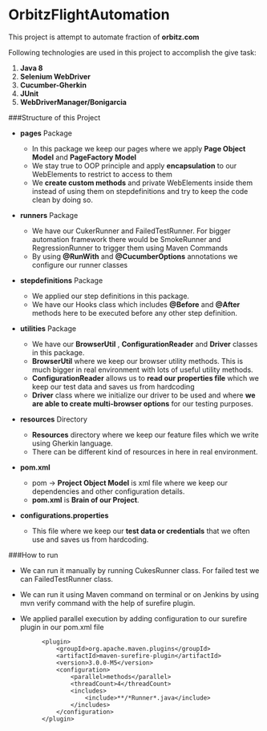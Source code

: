 # OrbitzFlightAutomation
This project is attempt to automate fraction of **orbitz.com**

Following technologies are used in this project to accomplish the give task:

1. **Java 8**
2. **Selenium WebDriver**
3. **Cucumber-Gherkin**
4. **JUnit**
5. **WebDriverManager/Bonigarcia**

###Structure of this Project

+ **pages** Package
    - In this package we keep our pages where we apply **Page Object Model** and **PageFactory Model** 
    - We  stay true to OOP principle and apply **encapsulation** to our WebElements to restrict to access to them
    - We  **create custom methods** and private WebElements inside them instead of using them on stepdefinitions and try to keep the code clean by doing so.
    

+ **runners** Package
    - We have our CukerRunner and FailedTestRunner. For bigger automation framework there would be SmokeRunner and RegressionRunner to trigger them using Maven Commands
    - By using **@RunWith** and **@CucumberOptions** annotations we configure our runner classes
    

+ **stepdefinitions** Package
    - We applied our step definitions in this package. 
    - We have our Hooks class which includes **@Before** and **@After** methods here to be executed before any other step definition.


+ **utilities** Package
    - We have our **BrowserUtil** , **ConfigurationReader** and **Driver** classes in this package.
    - **BrowserUtil** where we keep our browser utility methods. This is much bigger in real environment with lots of useful utility methods.
    - **ConfigurationReader** allows us to **read our properties file** which we keep our test data and saves us from hardcoding 
    - **Driver** class where we initialize our driver to be used and where **we are able to create multi-browser options** for our testing purposes.
  

+ **resources** Directory
    - **Resources** directory where we keep our feature files which we write using Gherkin language.
    - There can be different kind of resources in here in real environment.


+ **pom.xml**
    - pom -> **Project Object Model** is xml file where we keep our dependencies and other configuration details.
    - **pom.xml** is **Brain of our Project**.
    

+ **configurations.properties**
    - This file where we keep our **test data or credentials** that we often use and saves us from hardcoding.
    
  

###How to run

- We can run it manually by running CukesRunner class. For failed test we can FailedTestRunner class.
- We can run it using Maven command on terminal or on Jenkins by using mvn verify command with the help of surefire plugin.
- We applied parallel execution by adding configuration to our surefire plugin in our pom.xml file

            <plugin>
                <groupId>org.apache.maven.plugins</groupId>
                <artifactId>maven-surefire-plugin</artifactId>
                <version>3.0.0-M5</version>
                <configuration>
                    <parallel>methods</parallel>
                    <threadCount>4</threadCount>
                    <includes>
                        <include>**/*Runner*.java</include>
                    </includes>
                </configuration>
            </plugin>

